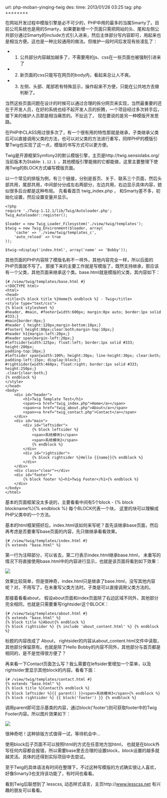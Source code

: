 url: php-moban-yinqing-twig
des: 
time: 2013/01/26 03:25
tag: php
++++++++

在网站开发过程中模版引擎是必不可少的，PHP中用的最多的当属Smarty了。目前公司系统也是用的Smarty，如果要新增一个页面只需把网站的头、尾和左侧公共部分通过Smarty的include方式引入进来，然后主体部分写内容即可，用起来也是相当方便。这也是一种比较通用的做法。但维护一段时间后发现有些凌乱了：

- 1. 公共部分内容越加越多了，不需要用的js、css在一些页面也被强制引进来了
- 2. 新页面的css只能写在网页的body内，看起来总让人不爽。
- 3. 左侧、头部、尾部若有特殊显示，操作起来不方便，只能在公共地方去做判断了。

当然这些页面问题在设计的时候可以通过合理的拆分网页来实现，当然最重要的还在于开发人员，在好的系统也经不起开发人员的折腾，一个项目经过多次转手后，接下来的维护人员那是相当痛苦的。不扯远了， 现在要说的是另一种模版开发思路。

在PHP中CLASS用过很多次了，有一个很有用的特性那就是继承，子类继承父类后可以直接调用父类的方法，也可以对父类的方法进行重写，同样PHP的模版引擎Twig也实现了这一点，模版的书写方式可以更方便。

Twig是开源框架Symfony2的默认模版引擎，主页是http://twig.sensiolabs.org/ 当前版本为Stable: `1.12.1 `，其他模版引擎能做的它都能做，这里主要整理下使用Twig的BLOCK方式编写模版页面。

以一个常见的排版为例，有三个链接，分别是首页、关于、联系三个页面，然后头部共用，尾部共用，中间部分分成左右两部分，左边共用，右边显示具体内容，貌似很多后台都是这种布局。
先看看首页 twig_index.php ， 和Smarty差不多，初始化设置，然后设置变量并显示。

```
<?php
require './Twig-1.12.1/lib/Twig/Autoloader.php';
Twig_Autoloader::register();
 
$loader = new Twig_Loader_Filesystem('./view/twig/templates');
$twig = new Twig_Environment($loader, array(
    'cache' => './view/twig/templates_c',
    'auto_reload' => true
));
 
$twig->display('index.html', array('name' => 'Bobby'));
```
其他页面的PHP内容除了模版名称不一样外，其他内容完全一样，所以后面的PHP页面就不写了。
那接下来的主要工作就是写模版了，既然支持继承，那应该有一个父类，其他页面来继承这个类。base.html就是模版的父类，其内容如下：
```
{# /view/twig/templates/base.html #}
<!DOCTYPE html>
<html>
<head>
<title>{% block title %}Home{% endblock %} - Twig</title>
<style type="text/css">
{% block stylesheet %}
#header, #main, #footer{width:600px; margin:0px auto; border:1px solid #333;}
#main{border:0px;}
#header { height:120px;margin-bottom:10px;}
#footer{ height:80px;clear:both;margin-top:10px;}
#header h1{margin-left:20px;}
#header span{margin-left:20px;}
#leftsider{width:125px; float:left; border:1px solid #333; height:200px;
padding-top:10px;}
#leftsider span{width:100%; height:30px; line-height:30px; clear:both; 
padding-left:15px; display:block;}
#rightsider{width:460px; float:right; border:1px solid #333; height:250px;}
.clear{clear:both;}
{% endblock %}
</style>
</head>
<body>
    <div id="header">
        <h1>Twig Template Test</h1>
        <span><a href="twig_index.php">Home</a></span>
        <span><a href="twig_about.php">About</a></span>
        <span><a href="twig_contact.php">Contact</a></span>
    </div>
    <div id="main">
        <div id="leftsider">
            {% block leftsider %}
            <span>系统模块1</span>
            <span>系统模块2</span>
            {% endblock %}
        </div>
        <div id="rightsider">
            {% block rightsider %}Hello {{name}}{% endblock %}
        </div>
    </div>
    <div class="clear"></div>
    <div id="footer">
        {% block footer %}<h1>Twig Footer</h1>{% endblock %}
    </div>
</body>
</html>
```
基本的页面框架没太多说的，主要看看中间有5个block - {% block blockname%}{% endblock %}  每个BLOCK代表一个块， 这里的块可以理解成PHP父类中的一个方法。

基本的html框架搭好后，index.html该如何来写呢？首先该继承base页面，然后再考虑是否要重写base页面的内容，先只做继承看看效果。
```
{# /view/twig/templates/index.html #}
{% extends "base.html" %}
```
第一行为注释部分，可以省去，第二行表示index.html继承base.html， 未重写的情况下将直接使用base.html中的内容进行显示，也就是该页面将看到如下效果：

![](/uploads/twig-1.png)

效果比较简单，但是很神奇，index.html只是继承了base.html，没写其他内容呢？对，不用写了，在未重写父类方法时。子类是可以直接调用父类方法的。

那接着看看about， 假设about页面和index页面除了右边区域不同外，其他部分完全相同，也就是只需要重写rightsider这个BLOCK：
```
{# /view/twig/templates/about.html #}
{% extends "base.html" %}
{% block title %}About{% endblock %}
{% block rightsider %} {% include 'about_content.html' %} {% endblock %}
```
标题的内容改成了 About， rightsider的内容从about_content.html文件中读取，其他部分保留原有。也就是除了Hello Bobby的内容不同外，其他部分与首页都是相同的，是不是觉得很方便了？

再来看一下Contact页面怎么写？我么需要在leftsider里增加一个菜单，以及rightsider里显示其他block的内容。看看下面：
```
{# /view/twig/templates/contact.html #}
{% extends "base.html" %}
{% block title %}Contact{% endblock %}
{% block leftsider %}{{ parent() }}<span>系统模块3</span>{% endblock %}
{% block rightsider %} {{ block('footer') }} {% endblock %}
```
调用parent即可显示基类的内容，通过block('footer')则可获取footer中的Twig Footer内容。所以图片效果如下：

![](/uploads/twig-2.png)

很神奇吧！这种排版方式值得一试，等待机会中...

使用block后子页面不可以按照html的方式在任意地方加html， 也就是在block外写任何内容都会报错，所以需要base里去合理的设置block，block设置的越多就越灵活。具体的还得到实际项目中去尝试。

至于Twig的具体语法有时间在整理下，不过这种写模版的方式确实很让人喜欢，好像Smarty3也支持该功能了，有时间也看看。

看到Twig后联想到了 lesscss, 动态样式语言，主页http://www.lesscss.net 有兴趣的朋友可以看看。
